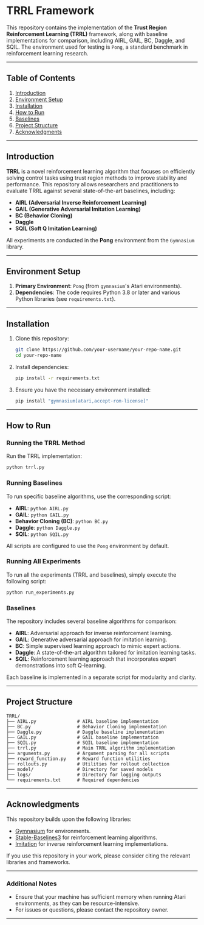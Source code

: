 # TRRL Framework

This repository contains the implementation of the **Trust Region Reinforcement Learning (TRRL)** framework, along with baseline implementations for comparison, including AIRL, GAIL, BC, Daggle, and SQIL. The environment used for testing is `Pong`, a standard benchmark in reinforcement learning research.

---

## Table of Contents

1. [Introduction](#introduction)
2. [Environment Setup](#environment-setup)
3. [Installation](#installation)
4. [How to Run](#how-to-run)
5. [Baselines](#baselines)
6. [Project Structure](#project-structure)
7. [Acknowledgments](#acknowledgments)

---

## Introduction

**TRRL** is a novel reinforcement learning algorithm that focuses on efficiently solving control tasks using trust region methods to improve stability and performance. This repository allows researchers and practitioners to evaluate TRRL against several state-of-the-art baselines, including:

- **AIRL (Adversarial Inverse Reinforcement Learning)**
- **GAIL (Generative Adversarial Imitation Learning)**
- **BC (Behavior Cloning)**
- **Daggle**
- **SQIL (Soft Q Imitation Learning)**

All experiments are conducted in the **Pong** environment from the `Gymnasium` library.

---

## Environment Setup

1. **Primary Environment**: `Pong` (from `gymnasium`'s Atari environments).
2. **Dependencies**: The code requires Python 3.8 or later and various Python libraries (see `requirements.txt`).

---

## Installation

1. Clone this repository:
   ```bash
   git clone https://github.com/your-username/your-repo-name.git
   cd your-repo-name
   ```

2. Install dependencies:
   ```bash
   pip install -r requirements.txt
   ```

3. Ensure you have the necessary environment installed:
   ```bash
   pip install "gymnasium[atari,accept-rom-license]"
   ```

---

## How to Run

### Running the TRRL Method

Run the TRRL implementation:
```bash
python trrl.py
```

### Running Baselines

To run specific baseline algorithms, use the corresponding script:
- **AIRL**: `python AIRL.py`
- **GAIL**: `python GAIL.py`
- **Behavior Cloning (BC)**: `python BC.py`
- **Daggle**: `python Daggle.py`
- **SQIL**: `python SQIL.py`

All scripts are configured to use the `Pong` environment by default.

### Running All Experiments

To run all the experiments (TRRL and baselines), simply execute the following script:

```bash
python run_experiments.py
```

### Baselines

The repository includes several baseline algorithms for comparison:
- **AIRL**: Adversarial approach for inverse reinforcement learning.
- **GAIL**: Generative adversarial approach for imitation learning.
- **BC**: Simple supervised learning approach to mimic expert actions.
- **Daggle**: A state-of-the-art algorithm tailored for imitation learning tasks.
- **SQIL**: Reinforcement learning approach that incorporates expert demonstrations into soft Q-learning.

Each baseline is implemented in a separate script for modularity and clarity.

---

## Project Structure

```plaintext
TRRL/
├── AIRL.py               # AIRL baseline implementation
├── BC.py                 # Behavior Cloning implementation
├── Daggle.py             # Daggle baseline implementation
├── GAIL.py               # GAIL baseline implementation
├── SQIL.py               # SQIL baseline implementation
├── trrl.py               # Main TRRL algorithm implementation
├── arguments.py          # Argument parsing for all scripts
├── reward_function.py    # Reward function utilities
├── rollouts.py           # Utilities for rollout collection
├── model/                # Directory for saved models
├── logs/                 # Directory for logging outputs
└── requirements.txt      # Required dependencies
```

---

## Acknowledgments

This repository builds upon the following libraries:
- [Gymnasium](https://farama.org/Gymnasium/) for environments.
- [Stable-Baselines3](https://stable-baselines3.readthedocs.io/) for reinforcement learning algorithms.
- [Imitation](https://imitation.readthedocs.io/) for inverse reinforcement learning implementations.

If you use this repository in your work, please consider citing the relevant libraries and frameworks.

---

### Additional Notes

- Ensure that your machine has sufficient memory when running Atari environments, as they can be resource-intensive.
- For issues or questions, please contact the repository owner.

--- 
